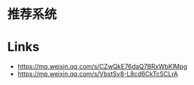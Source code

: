 # 推荐系统

# Links

- https://mp.weixin.qq.com/s/CZwQkE76daQ7BRxWbKlMpg
- https://mp.weixin.qq.com/s/VbstSv8-L8cd6CkTcSCLrA
